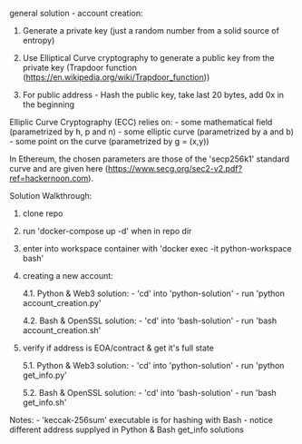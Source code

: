 general solution - account creation:


1. Generate a private key (just a random number from a solid source of entropy)

2. Use Elliptical Curve cryptography to generate a public key from the private key (Trapdoor function (https://en.wikipedia.org/wiki/Trapdoor_function))

3. For public address - Hash the public key, take last 20 bytes, add 0x in the beginning


Elliplic Curve Cryptography (ECC) relies on:
    - some mathematical field (parametrized by h, p and n)
    - some elliptic curve (parametrized by a and b)
    - some point on the curve (parametrized by g = (x,y)) 

In Ethereum, the chosen parameters are those of the 'secp256k1' standard curve and are given here (https://www.secg.org/sec2-v2.pdf?ref=hackernoon.com).


Solution Walkthrough:

1. clone repo

2. run 'docker-compose up -d' when in repo dir

3. enter into workspace container with 'docker exec -it python-workspace bash'

4. creating a new account:

    4.1. Python & Web3 solution:
            - 'cd' into 'python-solution'
            - run 'python account_creation.py' 

    4.2. Bash & OpenSSL solution:
            - 'cd' into 'bash-solution'
            - run 'bash account_creation.sh'

5. verify if address is EOA/contract & get it's full state

    5.1. Python & Web3 solution:
            - 'cd' into 'python-solution'
            - run 'python get_info.py'

    5.2. Bash & OpenSSL solution:
            - 'cd' into 'bash-solution'
            - run 'bash get_info.sh'


Notes:
    - 'keccak-256sum' executable is for hashing with Bash
    - notice different address supplyed in Python & Bash get_info solutions
